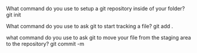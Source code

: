 What command do you use to setup a git repository inside of your folder?
git init

What command do you use to ask git to start tracking a file?
git add .

what command do you use to ask git to move your file from the staging area to the repository?
git commit -m
